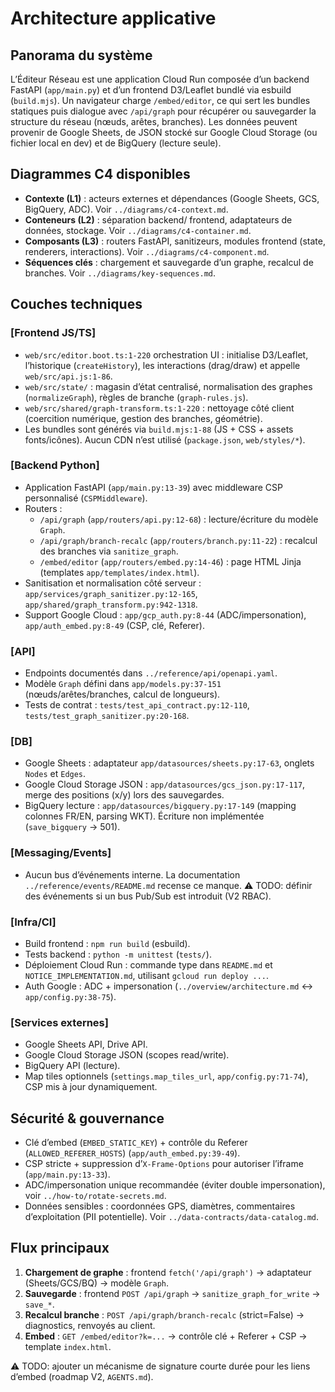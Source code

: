 # Architecture applicative

## Panorama du système
L’Éditeur Réseau est une application Cloud Run composée d’un backend FastAPI (`app/main.py`) et d’un frontend D3/Leaflet bundlé via esbuild (`build.mjs`). Un navigateur charge `/embed/editor`, ce qui sert les bundles statiques puis dialogue avec `/api/graph` pour récupérer ou sauvegarder la structure du réseau (nœuds, arêtes, branches). Les données peuvent provenir de Google Sheets, de JSON stocké sur Google Cloud Storage (ou fichier local en dev) et de BigQuery (lecture seule).

## Diagrammes C4 disponibles
- **Contexte (L1)** : acteurs externes et dépendances (Google Sheets, GCS, BigQuery, ADC). Voir `../diagrams/c4-context.md`.
- **Conteneurs (L2)** : séparation backend/ frontend, adaptateurs de données, stockage. Voir `../diagrams/c4-container.md`.
- **Composants (L3)** : routers FastAPI, sanitizeurs, modules frontend (state, renderers, interactions). Voir `../diagrams/c4-component.md`.
- **Séquences clés** : chargement et sauvegarde d’un graphe, recalcul de branches. Voir `../diagrams/key-sequences.md`.

## Couches techniques

### [Frontend JS/TS]
- `web/src/editor.boot.ts:1-220` orchestration UI : initialise D3/Leaflet, l’historique (`createHistory`), les interactions (drag/draw) et appelle `web/src/api.js:1-86`.
- `web/src/state/` : magasin d’état centralisé, normalisation des graphes (`normalizeGraph`), règles de branche (`graph-rules.js`).
- `web/src/shared/graph-transform.ts:1-220` : nettoyage côté client (coercition numérique, gestion des branches, géométrie).
- Les bundles sont générés via `build.mjs:1-88` (JS + CSS + assets fonts/icônes). Aucun CDN n’est utilisé (`package.json`, `web/styles/*`).

### [Backend Python]
- Application FastAPI (`app/main.py:13-39`) avec middleware CSP personnalisé (`CSPMiddleware`).
- Routers :
  - `/api/graph` (`app/routers/api.py:12-68`) : lecture/écriture du modèle `Graph`.
  - `/api/graph/branch-recalc` (`app/routers/branch.py:11-22`) : recalcul des branches via `sanitize_graph`.
  - `/embed/editor` (`app/routers/embed.py:14-46`) : page HTML Jinja (templates `app/templates/index.html`).
- Sanitisation et normalisation côté serveur : `app/services/graph_sanitizer.py:12-165`, `app/shared/graph_transform.py:942-1318`.
- Support Google Cloud : `app/gcp_auth.py:8-44` (ADC/impersonation), `app/auth_embed.py:8-49` (CSP, clé, Referer).

### [API]
- Endpoints documentés dans `../reference/api/openapi.yaml`.
- Modèle `Graph` défini dans `app/models.py:37-151` (nœuds/arêtes/branches, calcul de longueurs).
- Tests de contrat : `tests/test_api_contract.py:12-110`, `tests/test_graph_sanitizer.py:20-168`.

### [DB]
- Google Sheets : adaptateur `app/datasources/sheets.py:17-63`, onglets `Nodes` et `Edges`.
- Google Cloud Storage JSON : `app/datasources/gcs_json.py:17-117`, merge des positions (x/y) lors des sauvegardes.
- BigQuery lecture : `app/datasources/bigquery.py:17-149` (mapping colonnes FR/EN, parsing WKT). Écriture non implémentée (`save_bigquery` → 501).

### [Messaging/Events]
- Aucun bus d’événements interne. La documentation `../reference/events/README.md` recense ce manque. ⚠️ TODO: définir des événements si un bus Pub/Sub est introduit (V2 RBAC).

### [Infra/CI]
- Build frontend : `npm run build` (esbuild).
- Tests backend : `python -m unittest` (`tests/`).
- Déploiement Cloud Run : commande type dans `README.md` et `NOTICE_IMPLEMENTATION.md`, utilisant `gcloud run deploy ...`.
- Auth Google : ADC + impersonation (`../overview/architecture.md` ↔ `app/config.py:38-75`).

### [Services externes]
- Google Sheets API, Drive API.
- Google Cloud Storage JSON (scopes read/write).
- BigQuery API (lecture).
- Map tiles optionnels (`settings.map_tiles_url`, `app/config.py:71-74`), CSP mis à jour dynamiquement.

## Sécurité & gouvernance
- Clé d’embed (`EMBED_STATIC_KEY`) + contrôle du Referer (`ALLOWED_REFERER_HOSTS`) (`app/auth_embed.py:39-49`).
- CSP stricte + suppression d’`X-Frame-Options` pour autoriser l’iframe (`app/main.py:13-33`).
- ADC/impersonation unique recommandée (éviter double impersonation), voir `../how-to/rotate-secrets.md`.
- Données sensibles : coordonnées GPS, diamètres, commentaires d’exploitation (PII potentielle). Voir `../data-contracts/data-catalog.md`.

## Flux principaux
1. **Chargement de graphe** : frontend `fetch('/api/graph')` → adaptateur (Sheets/GCS/BQ) → modèle `Graph`.
2. **Sauvegarde** : frontend `POST /api/graph` → `sanitize_graph_for_write` → `save_*`.
3. **Recalcul branche** : `POST /api/graph/branch-recalc` (strict=False) → diagnostics, renvoyés au client.
4. **Embed** : `GET /embed/editor?k=...` → contrôle clé + Referer + CSP → template `index.html`.

⚠️ TODO: ajouter un mécanisme de signature courte durée pour les liens d’embed (roadmap V2, `AGENTS.md`).
